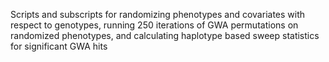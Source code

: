 Scripts and subscripts for randomizing phenotypes and covariates with respect to genotypes, running 250 iterations of GWA permutations on randomized phenotypes, and calculating haplotype based sweep statistics for significant GWA hits
